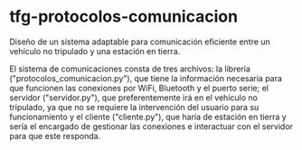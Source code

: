 # tfg-protocolos-comunicacion
Diseño de un sistema adaptable para comunicación eficiente entre un vehículo no tripulado y una estación en tierra.

El sistema de comunicaciones consta de tres archivos: la librería ("protocolos_comunicacion.py"), que tiene la información necesaria para que funcionen las conexiones por WiFi, Bluetooth y el puerto serie; el servidor ("servidor.py"), que preferentemente irá en el vehículo no tripulado, ya que no se requiere la intervención del usuario para su funcionamiento y el cliente ("cliente.py"), que haría de estación en tierra y sería el encargado de gestionar las conexiones e interactuar con el servidor para que este responda.
